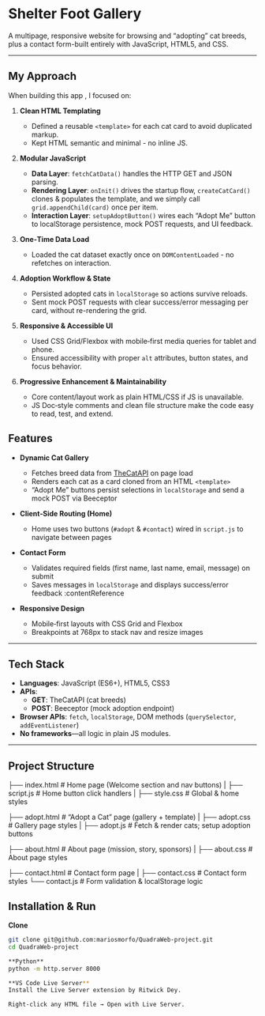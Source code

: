 # Shelter Foot Gallery

A multipage, responsive website for browsing and “adopting” cat breeds, plus a contact form-built entirely with JavaScript, HTML5, and CSS.

---

## My Approach

When building this app , I focused on:

1. **Clean HTML Templating**  
   - Defined a reusable `<template>` for each cat card to avoid duplicated markup.  
   - Kept HTML semantic and minimal - no inline JS.

2. **Modular JavaScript**  
   - **Data Layer**: `fetchCatData()` handles the HTTP GET and JSON parsing.  
   - **Rendering Layer**: `onInit()` drives the startup flow, `createCatCard()` clones & populates the template, and we simply call `grid.appendChild(card)` once per item.  
   - **Interaction Layer**: `setupAdoptButton()` wires each “Adopt Me” button to localStorage persistence, mock POST requests, and UI feedback.  

3. **One‑Time Data Load**  
   - Loaded the cat dataset exactly once on `DOMContentLoaded` - no refetches on interaction.

4. **Adoption Workflow & State**  
   - Persisted adopted cats in `localStorage` so actions survive reloads.  
   - Sent mock POST requests with clear success/error messaging per card, without re-rendering the grid.

5. **Responsive & Accessible UI**  
   - Used CSS Grid/Flexbox with mobile‑first media queries for tablet and phone.  
   - Ensured accessibility with proper `alt` attributes, button states, and focus behavior.

6. **Progressive Enhancement & Maintainability**  
   - Core content/layout work as plain HTML/CSS if JS is unavailable.  
   - JS Doc‑style comments and clean file structure make the code easy to read, test, and extend.


##  Features

- **Dynamic Cat Gallery**  
  - Fetches breed data from [TheCatAPI](https://thecatapi.com) on page load  
  - Renders each cat as a card cloned from an HTML `<template>` 
  - “Adopt Me” buttons persist selections in `localStorage` and send a mock POST via Beeceptor   

- **Client‑Side Routing (Home)**  
  - Home uses two buttons (`#adopt` & `#contact`) wired in `script.js` to navigate between pages   
- **Contact Form**  
  - Validates required fields (first name, last name, email, message) on submit  
  - Saves messages in `localStorage` and displays success/error feedback :contentReference  

- **Responsive Design**  
  - Mobile‑first layouts with CSS Grid and Flexbox  
  - Breakpoints at 768px to stack nav and resize images   

---

##  Tech Stack

- **Languages**: JavaScript (ES6+), HTML5, CSS3  
- **APIs**:  
  - **GET**: TheCatAPI (cat breeds)  
  - **POST**: Beeceptor (mock adoption endpoint)  
- **Browser APIs**: `fetch`, `localStorage`, DOM methods (`querySelector`, `addEventListener`)  
- **No frameworks**—all logic in plain JS modules.

---

##  Project Structure

├── index.html # Home page (Welcome section and nav buttons)
|
├── script.js # Home button click handlers
|
├── style.css # Global & home styles

├── adopt.html # “Adopt a Cat” page (gallery + template) 
|
├── adopt.css # Gallery page styles
|
├── adopt.js # Fetch & render cats; setup adoption buttons 


├── about.html # About page (mission, story, sponsors) 
|
├── about.css # About page styles


├── contact.html # Contact form page 
|
├── contact.css # Contact form styles
└── contact.js # Form validation & localStorage logic 

##  Installation & Run

 **Clone**  
   ```bash
   git clone git@github.com:mariosmorfo/QuadraWeb-project.git
   cd QuadraWeb-project

   **Python**
   python -m http.server 8000

   **VS Code Live Server**
   Install the Live Server extension by Ritwick Dey.

   Right-click any HTML file → Open with Live Server.